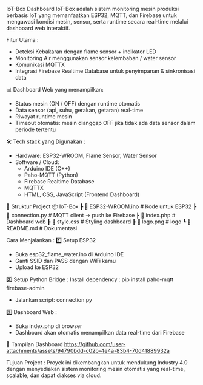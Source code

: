 IoT-Box Dashboard 
IoT-Box adalah sistem monitoring mesin produksi berbasis IoT yang memanfaatkan ESP32, MQTT, dan Firebase untuk mengawasi kondisi mesin, sensor, serta runtime secara real-time melalui dashboard web interaktif.

Fitur Utama :
- Deteksi Kebakaran dengan flame sensor + indikator LED
- Monitoring Air menggunakan sensor kelembaban / water sensor
- Komunikasi MQTTX
- Integrasi Firebase Realtime Database untuk penyimpanan & sinkronisasi data

📊 Dashboard Web yang menampilkan:
- Status mesin (ON / OFF) dengan runtime otomatis
- Data sensor (api, suhu, gerakan, getaran) real-time
- Riwayat runtime mesin
- Timeout otomatis: mesin dianggap OFF jika tidak ada data sensor dalam periode tertentu

🛠️ Tech stack yang Digunakan :
- Hardware: ESP32-WROOM, Flame Sensor, Water Sensor
- Software / Cloud:
   - Arduino IDE (C++)
   - Paho-MQTT (Python)
   - Firebase Realtime Database
   - MQTTX
   - HTML, CSS, JavaScript (Frontend Dashboard)

📂 Struktur Project
📦 IoT-Box
 ┣ 📜 ESP32-WROOM.ino            # Kode untuk ESP32
 ┣ 📜 connection.py              # MQTT client → push ke Firebase
 ┣ 📜 index.php                  # Dashboard web
 ┣ 📜 style.css                  # Styling dashboard
 ┣ 📜 logo.png                   # logo
 ┗ 📜 README.md                  # Dokumentasi

Cara Menjalankan :
1️⃣ Setup ESP32
- Buka esp32_flame_water.ino di Arduino IDE
- Ganti SSID dan PASS dengan WiFi kamu
- Upload ke ESP32

2️⃣ Setup Python Bridge :
Install dependency : pip install paho-mqtt firebase-admin 
- Jalankan script: connection.py

3️⃣ Dashboard Web :
- Buka index.php di browser
- Dashboard akan otomatis menampilkan data real-time dari Firebase

📸 Tampilan Dashboard
https://github.com/user-attachments/assets/94790bdd-c02b-4e4a-83b4-70d41889932a

Tujuan Project :
Proyek ini dikembangkan untuk mendukung Industry 4.0 dengan menyediakan sistem monitoring mesin otomatis yang real-time, scalable, dan dapat diakses via cloud.
